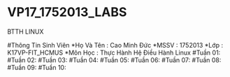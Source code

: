 # VP17_1752013_LABS
BTTH LINUX

#Thông Tin Sinh Viên
*Họ Và Tên : Cao Minh Đức
*MSSV : 1752013
*Lớp : K17VP-FIT_HCMUS
*Môn Học : Thực Hành Hệ Điều Hành Linux
#Tuần 01: 
#Tuần 02:
#Tuần 03:
#Tuần 04:
#Tuần 05:
#Tuần 06:
#Tuần 07:
#Tuần 08:
#Tuần 09:
#Tuần 10:
